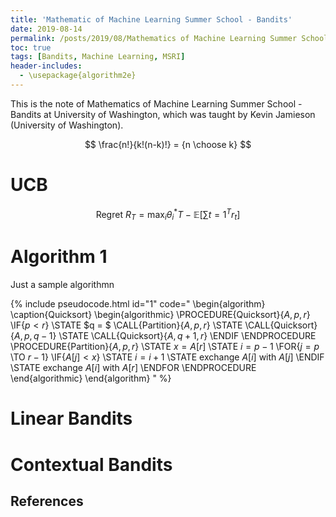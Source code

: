 ```yaml
---
title: 'Mathematic of Machine Learning Summer School - Bandits'
date: 2019-08-14
permalink: /posts/2019/08/Mathematics of Machine Learning Summer School - Bandits/
toc: true
tags: [Bandits, Machine Learning, MSRI]
header-includes:
  - \usepackage{algorithm2e}
---
```


This is the note of Mathematics of Machine Learning Summer School - Bandits at University of Washington, which was taught by Kevin Jamieson (University of Washington).

$$
\frac{n!}{k!(n-k)!} = {n \choose k}
$$


UCB
======
$$
\textrm{Regret } R_T = \max_i \theta_i^*T - \mathbb{E}\left [ \sum{t=1}^Tr_t \right]
$$ 

# Algorithm 1
Just a sample algorithmn

{% include pseudocode.html id="1" code="
\begin{algorithm}
\caption{Quicksort}
\begin{algorithmic}
\PROCEDURE{Quicksort}{$A, p, r$}
    \IF{$p < r$} 
        \STATE $q = $ \CALL{Partition}{$A, p, r$}
        \STATE \CALL{Quicksort}{$A, p, q - 1$}
        \STATE \CALL{Quicksort}{$A, q + 1, r$}
    \ENDIF
\ENDPROCEDURE
\PROCEDURE{Partition}{$A, p, r$}
    \STATE $x = A[r]$
    \STATE $i = p - 1$
    \FOR{$j = p$ \TO $r - 1$}
        \IF{$A[j] < x$}
            \STATE $i = i + 1$
            \STATE exchange
            $A[i]$ with     $A[j]$
        \ENDIF
        \STATE exchange $A[i]$ with $A[r]$
    \ENDFOR
\ENDPROCEDURE
\end{algorithmic}
\end{algorithm}
" %}


Linear Bandits
======

Contextual Bandits
======

References
------
